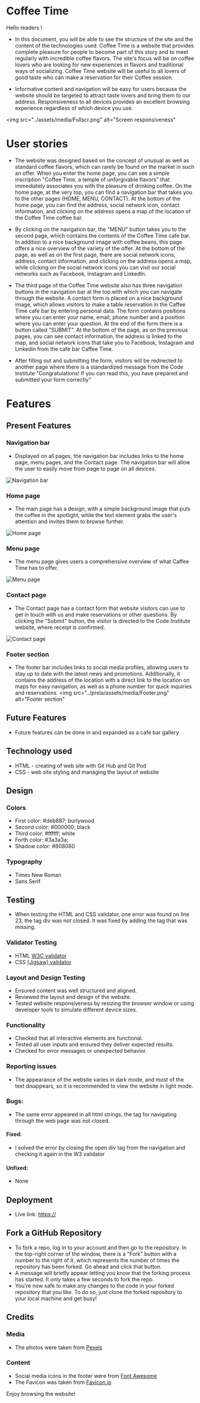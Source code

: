
# Coffee Time

Hello readers !

* In this document, you will be able to see the structure of the site and the content of the technologies used.
Coffee Time is a website that provides complete pleasure for people to become part of this story and to meet regularly with incredible coffee flavors. 
The site's focus will be on coffee lovers who are looking for new experiences in flavors and traditional ways of socializing. 
Coffee Time website will be useful to all lovers of good taste who can make a reservation for their Coffee session.

* Informative content and navigation will be easy for users because the website should be targeted to attract taste lovers and bring them to our address.
Responsiveness to all devices provides an excellent browsing experience regardless of which device you use.

 <img src="../assets/media/Fullscr.png" alt="Screen responsiveness"

# User stories

* The website was designed based on the concept of unusual as well as standard coffee flavors, which can rarely be found on the market in such an offer.
When you enter the home page, you can see a simple inscription "Coffee Time, a temple of unforgivable flavors" that immediately associates you with the pleasure of drinking coffee. On the home page, at the very top, you can find a navigation bar that takes you to the other pages (HOME, MENU, CONTACT).
At the bottom of the home page, you can find the address, social network icon, contact information, and clicking on the address opens a map of the location of the Coffee Time coffee bar.

* By clicking on the navigation bar, the "MENU" button takes you to the second page, which contains the contents of the Coffee Time cafe bar.
In addition to a nice background image with coffee beans, this page offers a nice overview of the variety of the offer.
At the bottom of the page, as well as on the first page, there are social network icons, address, contact information, and clicking on the address opens a map, while clicking on the social network icons you can visit our social networks such as Facebook, Instagram and LinkedIn.

* The third page of the Coffee Time website also has three navigation buttons in the navigation bar at the top with which you can navigate through the website.
A contact form is placed on a nice background image, which allows visitors to make a table reservation in the Caffee Time cafe bar by entering personal data.
The form contains positions where you can enter your name, email, phone number and a position where you can enter your question. At the end of the form there is a button called "SUBMIT". At the bottom of the page, as on the previous pages, you can see contact information, the address is linked to the map, and social network icons that take you to Facebook, Instagram and Linkedin from the cafe bar Caffee Time.

* After filling out and submitting the form, visitors will be redirected to another page where there is a standardized message from the Code Institute "Congratulations!
If you can read this, you have prepared and submitted your form correctly"

# Features
## Present Features
### Navigation bar
* Displayed on all pages, the navigation bar includes links to the home page, menu pages, and the Contact page.
The navigation bar will allow the user to easily move from page to page on all devices.
<img src="../prela/assets/media/Navbar.png" alt= "Navigation bar">

### Home page
* The main page has a design, with a simple background image that puts the coffee in the spotlight, while the text element grabs the user's attention and invites them to browse further.
<img src="../prela/assets/media/Homepage.png" alt="Home page">

### Menu page
* The menu page gives users a comprehensive overview of what Caffee Time has to offer.
<img src="../prela/assets/media/menupage.png" alt="Menu page">

### Contact page
* The Contact page has a contact form that website visitors can use to get in touch with us and make reservations or other questions.
By clicking the "Submit" button, the visitor is directed to the Code Institute website, where receipt is confirmed.
<img src="../prela/assets/media/contactpage.png" alt="Contact page">

### Footer section
* The footer bar includes links to social media profiles, allowing users to stay up to date with the latest news and promotions. Additionally, it contains the address of the location with a direct link to the location on maps for easy navigation, as well as a phone number for quick inquiries and reservations.
<img src="../prela/assets/media/Footer.png" alt="Footer section"

## Future Features
* Future features can be done in and expanded as a cafe bar gallery

## Technology used
* HTML - creating of web site with Git Hub and Git Pod
* CSS - web site styling and managing the layout of website

## Design
### Colors
* First color: #deb887; burlywood
* Second color: #000000; black
* Third color: #ffffff; white
* Forth color: #3a3a3a; 
* Shadow color: #808080

### Typography
* Times New Roman
* Sans Serif

## Testing
* When testing the HTML and CSS validator, one error was found on line 23, the tag div was not closed. It was fixed by adding the tag that was missing.

### Validator Testing
* HTML [W3C validator](https://validator.w3.org/)
* CSS [(Jigsaw) validator ](https://jigsaw.w3.org/css-validator/)

### Layout and Design Testing
* Ensured content was well structured and aligned.
* Reviewed the layout and design of the website.
* Tested website responsiveness by resizing the browser window or using developer tools to simulate different device sizes.

### Functionality
* Checked that all interactive elements are functional.
* Tested all user inputs and ensured they deliver expected results.
* Checked for error messages or unexpected behavior.

### Reporting issues
* The appearance of the website varies in dark mode, and most of the text disappears, so it is recommended to view the website in light mode.

### Bugs: 
* The same error appeared in all html strings, the </div> tag for navigating through the web page was not closed.
#### Fixed: 
* I solved the error by closing the open div tag from the navigation and checking it again in the W3 validator
#### Unfixed: 
* None

## Deployment
* Live link: [https://](https://rock3879.github.io/prela/)

## Fork a GitHub Repository
* To fork a repo, log in to your account and then go to the repository. In the top-right corner of the window, there is a "Fork" button with a number to the right of it, which represents the number of times the repository has been forked. Go ahead and click that button.
* A message will briefly appear letting you know that the forking process has started. It only takes a few seconds to fork the repo.
* You're now safe to make any changes to the code in your forked repository that you like. To do so, just clone the forked repository to your local machine and get busy!

## Credits
### Media
* The photos were taken from [Pexels](https://www.pexels.com/)
     
### Content
* Social media icons in the footer were from [Font Awesome](https://fontawesome.com/)
* The Favicon was taken from [Favicon.io](https://favicon.io/)

Enjoy browsing the website!




















